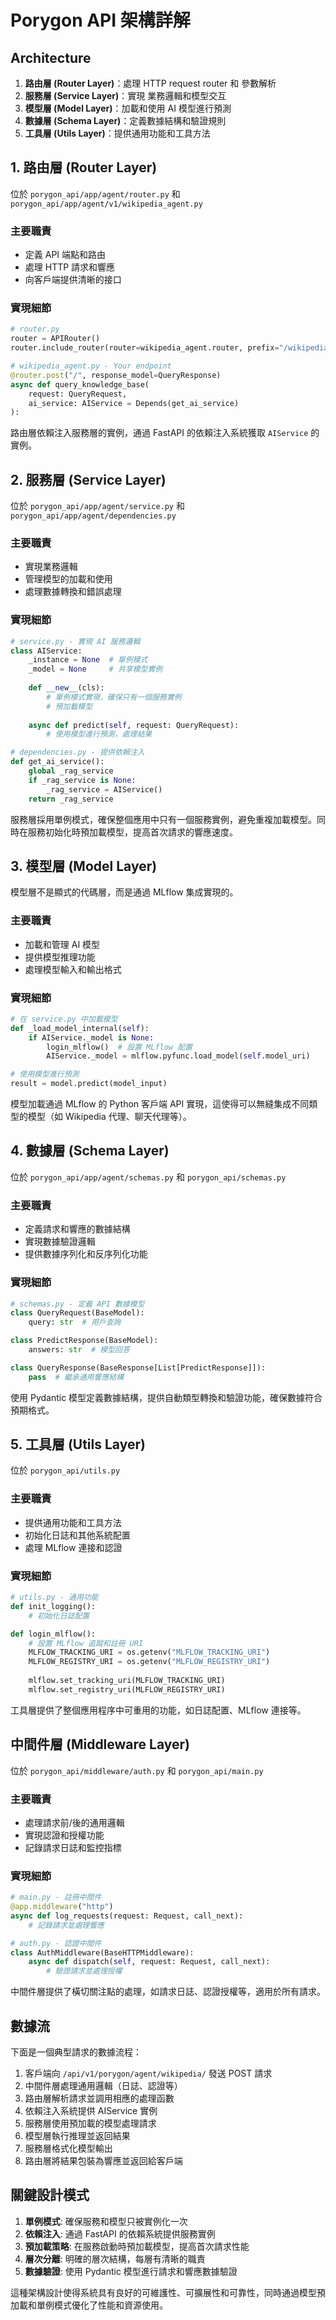 # Porygon API 架構詳解

## Architecture

1. **路由層 (Router Layer)**：處理 HTTP request router 和 參數解析
2. **服務層 (Service Layer)**：實現 業務邏輯和模型交互
3. **模型層 (Model Layer)**：加載和使用 AI 模型進行預測
4. **數據層 (Schema Layer)**：定義數據結構和驗證規則
5. **工具層 (Utils Layer)**：提供通用功能和工具方法

## 1. 路由層 (Router Layer)

位於 `porygon_api/app/agent/router.py` 和 `porygon_api/app/agent/v1/wikipedia_agent.py`

### 主要職責

- 定義 API 端點和路由
- 處理 HTTP 請求和響應
- 向客戶端提供清晰的接口

### 實現細節

```python
# router.py
router = APIRouter()
router.include_router(router=wikipedia_agent.router, prefix="/wikipedia", tags=["Wikipedia Agent"])

# wikipedia_agent.py - Your endpoint
@router.post("/", response_model=QueryResponse)
async def query_knowledge_base(
    request: QueryRequest,
    ai_service: AIService = Depends(get_ai_service)
):
```

路由層依賴注入服務層的實例，通過 FastAPI 的依賴注入系統獲取 `AIService` 的實例。

## 2. 服務層 (Service Layer)

位於 `porygon_api/app/agent/service.py` 和 `porygon_api/app/agent/dependencies.py`

### 主要職責

- 實現業務邏輯
- 管理模型的加載和使用
- 處理數據轉換和錯誤處理

### 實現細節

```python
# service.py - 實現 AI 服務邏輯
class AIService:
    _instance = None  # 單例模式
    _model = None     # 共享模型實例
    
    def __new__(cls):
        # 單例模式實現，確保只有一個服務實例
        # 預加載模型
    
    async def predict(self, request: QueryRequest):
        # 使用模型進行預測，處理結果

# dependencies.py - 提供依賴注入
def get_ai_service():
    global _rag_service
    if _rag_service is None:
        _rag_service = AIService()
    return _rag_service
```

服務層採用單例模式，確保整個應用中只有一個服務實例，避免重複加載模型。同時在服務初始化時預加載模型，提高首次請求的響應速度。

## 3. 模型層 (Model Layer)

模型層不是顯式的代碼層，而是通過 MLflow 集成實現的。

### 主要職責

- 加載和管理 AI 模型
- 提供模型推理功能
- 處理模型輸入和輸出格式

### 實現細節

```python
# 在 service.py 中加載模型
def _load_model_internal(self):
    if AIService._model is None:
        login_mlflow()  # 設置 MLflow 配置
        AIService._model = mlflow.pyfunc.load_model(self.model_uri)

# 使用模型進行預測
result = model.predict(model_input)
```

模型加載通過 MLflow 的 Python 客戶端 API 實現，這使得可以無縫集成不同類型的模型（如 Wikipedia 代理、聊天代理等）。

## 4. 數據層 (Schema Layer)

位於 `porygon_api/app/agent/schemas.py` 和 `porygon_api/schemas.py`

### 主要職責

- 定義請求和響應的數據結構
- 實現數據驗證邏輯
- 提供數據序列化和反序列化功能

### 實現細節

```python
# schemas.py - 定義 API 數據模型
class QueryRequest(BaseModel):
    query: str  # 用戶查詢

class PredictResponse(BaseModel):
    answers: str  # 模型回答

class QueryResponse(BaseResponse[List[PredictResponse]]):
    pass  # 繼承通用響應結構
```

使用 Pydantic 模型定義數據結構，提供自動類型轉換和驗證功能，確保數據符合預期格式。

## 5. 工具層 (Utils Layer)

位於 `porygon_api/utils.py`

### 主要職責

- 提供通用功能和工具方法
- 初始化日誌和其他系統配置
- 處理 MLflow 連接和認證

### 實現細節

```python
# utils.py - 通用功能
def init_logging():
    # 初始化日誌配置

def login_mlflow():
    # 設置 MLflow 追蹤和註冊 URI
    MLFLOW_TRACKING_URI = os.getenv("MLFLOW_TRACKING_URI")
    MLFLOW_REGISTRY_URI = os.getenv("MLFLOW_REGISTRY_URI")
    
    mlflow.set_tracking_uri(MLFLOW_TRACKING_URI)
    mlflow.set_registry_uri(MLFLOW_REGISTRY_URI)
```

工具層提供了整個應用程序中可重用的功能，如日誌配置、MLflow 連接等。

## 中間件層 (Middleware Layer)

位於 `porygon_api/middleware/auth.py` 和 `porygon_api/main.py`

### 主要職責

- 處理請求前/後的通用邏輯
- 實現認證和授權功能
- 記錄請求日誌和監控指標

### 實現細節

```python
# main.py - 註冊中間件
@app.middleware("http")
async def log_requests(request: Request, call_next):
    # 記錄請求並處理響應

# auth.py - 認證中間件
class AuthMiddleware(BaseHTTPMiddleware):
    async def dispatch(self, request: Request, call_next):
        # 驗證請求並處理授權
```

中間件層提供了橫切關注點的處理，如請求日誌、認證授權等，適用於所有請求。

## 數據流

下面是一個典型請求的數據流程：

1. 客戶端向 `/api/v1/porygon/agent/wikipedia/` 發送 POST 請求
2. 中間件層處理通用邏輯（日誌、認證等）
3. 路由層解析請求並調用相應的處理函數
4. 依賴注入系統提供 AIService 實例
5. 服務層使用預加載的模型處理請求
6. 模型層執行推理並返回結果
7. 服務層格式化模型輸出
8. 路由層將結果包裝為響應並返回給客戶端

## 關鍵設計模式

1. **單例模式**: 確保服務和模型只被實例化一次
2. **依賴注入**: 通過 FastAPI 的依賴系統提供服務實例
3. **預加載策略**: 在服務啟動時預加載模型，提高首次請求性能
4. **層次分離**: 明確的層次結構，每層有清晰的職責
5. **數據驗證**: 使用 Pydantic 模型進行請求和響應數據驗證

這種架構設計使得系統具有良好的可維護性、可擴展性和可靠性，同時通過模型預加載和單例模式優化了性能和資源使用。